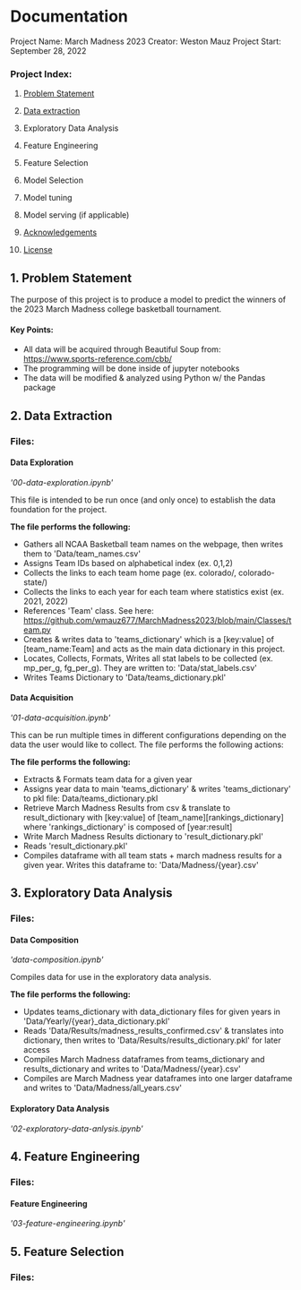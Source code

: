# Documentation

Project Name: March Madness 2023
Creator: Weston Mauz
Project Start: September 28, 2022

### Project Index:

1. [Problem Statement](#1-Problem-Statement)

2. [Data extraction](#2-Data-Extraction)

3. Exploratory Data Analysis

4. Feature Engineering

5. Feature Selection

6. Model Selection

7. Model tuning

8. Model serving (if applicable)

9. [Acknowledgements](#9-Acknowledgements)

10. [License](#10-License)

## 1. Problem Statement

The purpose of this project is to produce a model to predict the winners of the 2023 March Madness college basketball tournament. 

#### Key Points:

- All data will be acquired through Beautiful Soup from: https://www.sports-reference.com/cbb/
- The programming will be done inside of jupyter notebooks
- The data will be modified & analyzed using Python w/ the Pandas package

## 2. Data Extraction

### **Files:**

#### Data Exploration
*'00-data-exploration.ipynb'*

This file is intended to be run once (and only once) to establish the data foundation for the project. 

**The file performs the following:**

- Gathers all NCAA Basketball team names on the webpage, then writes them to 'Data/team_names.csv'
- Assigns Team IDs based on alphabetical index (ex. 0,1,2)
- Collects the links to each team home page (ex. colorado/, colorado-state/)
- Collects the links to each year for each team where statistics exist (ex. 2021, 2022)
- References 'Team' class. See here: https://github.com/wmauz677/MarchMadness2023/blob/main/Classes/team.py
- Creates & writes data to 'teams_dictionary' which is a [key:value] of [team_name:Team] and acts as the main data dictionary in this project. 
- Locates, Collects, Formats, Writes all stat labels to be collected (ex. mp_per_g, fg_per_g). They are written to: 'Data/stat_labels.csv'
- Writes Teams Dictionary to 'Data/teams_dictionary.pkl'

#### Data Acquisition
*'01-data-acquisition.ipynb'*

This can be run multiple times in different configurations depending on the data the user would like to collect. The file performs the following actions:

**The file performs the following:**

- Extracts & Formats team data for a given year
- Assigns year data to main 'teams_dictionary' & writes 'teams_dictionary' to pkl file: Data/teams_dictionary.pkl
- Retrieve March Madness Results from csv & translate to result_dictionary with [key:value] of [team_name][rankings_dictionary] where 'rankings_dictionary' is composed of [year:result]
- Write March Madness Results dictionary to 'result_dictionary.pkl'
- Reads 'result_dictionary.pkl'
- Compiles dataframe with all team stats + march madness results for a given year. Writes this dataframe to: 'Data/Madness/{year}.csv'


## 3. Exploratory Data Analysis

### **Files:**

#### Data Composition
*'data-composition.ipynb'*

Compiles data for use in the exploratory data analysis.

**The file performs the following:**

- Updates teams_dictionary with data_dictionary files for given years in 'Data/Yearly/{year}_data_dictionary.pkl'
- Reads 'Data/Results/madness_results_confirmed.csv' & translates into dictionary, then writes to 'Data/Results/results_dictionary.pkl' for later access
- Compiles March Madness dataframes from teams_dictionary and results_dictionary and writes to  'Data/Madness/{year}.csv'
- Compiles are March Madness year dataframes into one larger dataframe and writes to 'Data/Madness/all_years.csv'

#### Exploratory Data Analysis
*'02-exploratory-data-anlysis.ipynb'*

## 4. Feature Engineering

### **Files:**

#### Feature Engineering
*'03-feature-engineering.ipynb'*

## 5. Feature Selection

### **Files:**